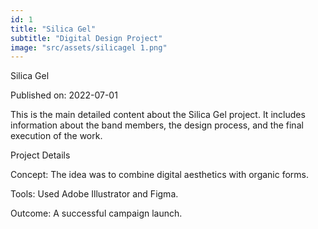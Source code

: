```yaml
---
id: 1
title: "Silica Gel"
subtitle: "Digital Design Project"
image: "src/assets/silicagel 1.png"
---
```

Silica Gel

Published on: 2022-07-01

This is the main detailed content about the Silica Gel project. It includes information about the band members, the design process, and the final execution of the work.

Project Details

Concept: The idea was to combine digital aesthetics with organic forms.

Tools: Used Adobe Illustrator and Figma.

Outcome: A successful campaign launch.